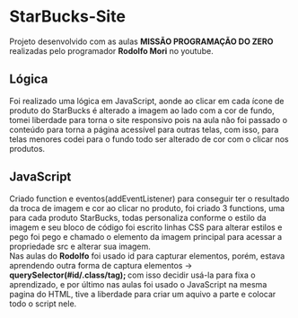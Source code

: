 # StarBucks-Site

Projeto desenvolvido com as aulas <strong>MISSÃO PROGRAMAÇÃO DO ZERO</strong><br>
realizadas pelo programador <strong>Rodolfo Mori</strong> no youtube.

## Lógica

Foi realizado uma lógica em JavaScript, aonde ao clicar em cada ícone de produto do StarBucks 
é alterado a imagem ao lado com a cor de fundo, tomei liberdade para torna o site responsivo
pois na aula não foi passado o conteúdo para torna a página acessível para outras telas,
com isso, para telas menores codei para o fundo todo ser alterado de cor com o clicar nos produtos.

## JavaScript

Criado function e eventos(addEventListener) para conseguir ter o resultado da troca de imagem e cor ao clicar no produto,
foi criado 3 functions, uma para cada produto StarBucks, todas personaliza conforme o estilo da imagem e seu bloco de código
foi escrito linhas CSS para alterar estilos e pego foi pego e chamado o elemento da imagem principal para acessar a
propriedade src e alterar sua imagem.<br>
Nas aulas do <strong>Rodolfo</strong> foi usado id para capturar elementos,
porém, estava aprendendo outra forma de captura elementos -> <strong> querySelector(#id/.class/tag); </strong>
com isso decidir usá-la para fixa o aprendizado, e por último nas aulas foi usado o JavaScript na mesma pagina do HTML,
tive a liberdade para criar um aquivo a parte e colocar todo o script nele.
